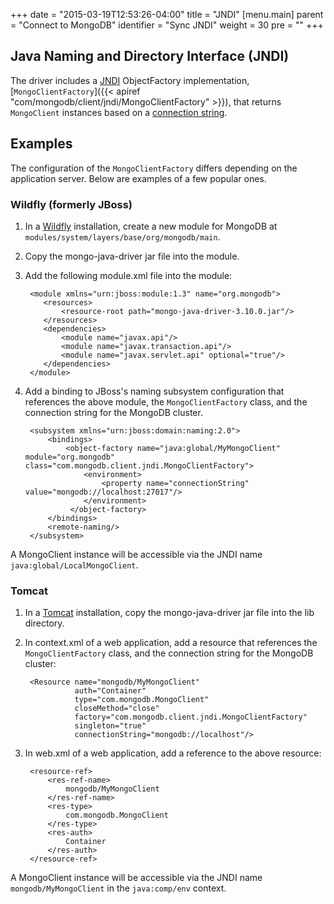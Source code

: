 +++
date = "2015-03-19T12:53:26-04:00"
title = "JNDI"
[menu.main]
  parent = "Connect to MongoDB"
  identifier = "Sync JNDI"
  weight = 30
  pre = "<i class='fa'></i>"
+++

## Java Naming and Directory Interface (JNDI)

The driver includes a [JNDI](http://docs.oracle.com/javase/8/docs/technotes/guides/jndi/index.html) ObjectFactory implementation,
[`MongoClientFactory`]({{< apiref "com/mongodb/client/jndi/MongoClientFactory" >}}), that returns `MongoClient` instances based on a
[connection string](http://docs.mongodb.org/manual/reference/connection-string/).

## Examples

The configuration of the `MongoClientFactory` differs depending on the application server. Below are examples of a few popular ones.

### Wildfly (formerly JBoss)

1. In a [Wildfly](http://wildfly.org/) installation, create a new module for MongoDB at `modules/system/layers/base/org/mongodb/main`.

2. Copy the mongo-java-driver jar file into the module.

3. Add the following module.xml file into the module:

        <module xmlns="urn:jboss:module:1.3" name="org.mongodb">
           <resources>
               <resource-root path="mongo-java-driver-3.10.0.jar"/>
           </resources>
           <dependencies>
               <module name="javax.api"/>
               <module name="javax.transaction.api"/>
               <module name="javax.servlet.api" optional="true"/>
           </dependencies>
        </module>


4. Add a binding to JBoss's naming subsystem configuration that references the above module, the `MongoClientFactory` class, and the
connection string for the MongoDB cluster.
                 
        <subsystem xmlns="urn:jboss:domain:naming:2.0">
            <bindings>
                <object-factory name="java:global/MyMongoClient" module="org.mongodb" class="com.mongodb.client.jndi.MongoClientFactory">
                    <environment>
                        <property name="connectionString" value="mongodb://localhost:27017"/>
                    </environment>
                 </object-factory>
            </bindings>
            <remote-naming/>
        </subsystem>

A MongoClient instance will be accessible via the JNDI name `java:global/LocalMongoClient`.

### Tomcat

1. In a [Tomcat](http://tomcat.apache.org/) installation, copy the mongo-java-driver jar file into the lib directory.

2. In context.xml of a web application, add a resource that references the `MongoClientFactory` class, and the connection string for the
MongoDB cluster:

        <Resource name="mongodb/MyMongoClient"
                  auth="Container"
                  type="com.mongodb.MongoClient"
                  closeMethod="close"
                  factory="com.mongodb.client.jndi.MongoClientFactory"
                  singleton="true"
                  connectionString="mongodb://localhost"/>

3. In web.xml of a web application, add a reference to the above resource:

        <resource-ref>
            <res-ref-name>
                mongodb/MyMongoClient
            </res-ref-name>
            <res-type>
                com.mongodb.MongoClient
            </res-type>
            <res-auth>
                Container
            </res-auth>
        </resource-ref>

A MongoClient instance will be accessible via the JNDI name `mongodb/MyMongoClient` in the `java:comp/env` context.
